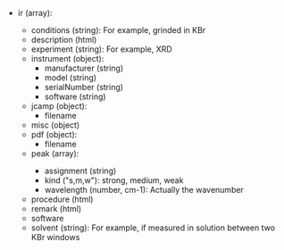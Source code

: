 - ir (array<object>):
  - conditions (string): For example, grinded in KBr
  - description (html)
  - experiment (string): For example, XRD
  - instrument (object):
    - manufacturer (string)
    - model (string)
    - serialNumber (string)
    - software (string)
  - jcamp (object):
    - filename
  - misc (object)
  - pdf (object):
    - filename
  - peak (array<object>):
    - assignment (string)
    - kind ("s,m,w"): strong, medium, weak
    - wavelength (number, cm-1): Actually the wavenumber
  - procedure (html)
  - remark (html)
  - software
  - solvent (string): For example, if measured in solution between two KBr windows
